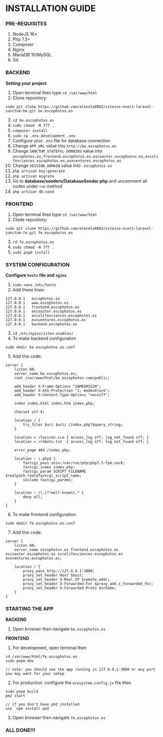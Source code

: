 # INSTALLATION GUIDE

### PRE-REQUISITES

1. NodeJS 16*
2. Php 7.3+
3. Composer
4. Nginx
5. MariaDB 10/MySQL
6. Git

### BACKEND

**Setting your project**

1. Open terminal then type `cd /var/www/html`
2. Clone repository:

 ```
 sudo git clone https://github.com/alexela8882/vitesse-nuxt3-laravel-sanctum-be.git be.escophotos.es
 ```
3. `cd be.escophotos.es`
4. `sudo chmod -R 777 .`
5. `composer install`
6. `sudo cp .env.development .env`
7. Configure your `.env` file for database connection
8. Change `APP_URL` value into `http://be.escophotos.es`
9. Change `SANCTUM_STATEFUL_DOMAINS` value into `escophotos.es,frontend.escophotos.es,escoaster.escophotos.es,escolifesciences.escophotos.es,evxventures.escophotos.es`
10. Change `SESSION_DOMAIN` value into `.escophotos.es`
11. `php artisan key:generate`
12. `php artisan migrate`
13. Go to **database/seeders/DatabaseSeeder.php** and uncomment all codes under `run` method
14. `php artisan db:seed`


### FRONTEND

1. Open terminal then type `cd /var/www/html`
2. Clode repository:
```
sudo git clone https://github.com/alexela8882/vitesse-nuxt3-laravel-sanctum-fe.git fe.escophotos.es
```
3. `cd fe.escophotos.es`
4. `sudo chmod -R 777 .`
5. `sudo pnpm install`

### SYSTEM CONFIGURATION

**Configure `hosts` file and `nginx`**

1. `sudo nano /etc/hosts`
2. Add these lines:
```
127.0.0.1	escophotos.es
127.0.0.1	www.escophotos.es
127.0.0.1	frontend.escophotos.es
127.0.0.1	escoaster.escophotos.es
127.0.0.1	escolifesciences.escophotos.es
127.0.0.1	evxventures.escophotos.es
127.0.0.1	backend.escophotos.es
```
3. `cd /etc/nginx/sites-enables/`
4. To make backend configuration 
```
sudo mkdir be.escophotos.es.conf
```
5. Add this code:
```
server {
    listen 80;
    server_name be.escophotos.es;
    root /var/www/html/be.escophotos.com/public;

    add_header X-Frame-Options "SAMEORIGIN";
    add_header X-XSS-Protection "1; mode=block";
    add_header X-Content-Type-Options "nosniff";

    index index.html index.htm index.php;

    charset utf-8;

    location / {
        try_files $uri $uri/ /index.php?$query_string;
    }

    location = /favicon.ico { access_log off; log_not_found off; }
    location = /robots.txt  { access_log off; log_not_found off; }

    error_page 404 /index.php;

    location ~ \.php$ {
        fastcgi_pass unix:/var/run/php/php7.3-fpm.sock;
        fastcgi_index index.php;
        fastcgi_param SCRIPT_FILENAME $realpath_root$fastcgi_script_name;
        include fastcgi_params;
    }

    location ~ /\.(?!well-known).* {
        deny all;
    }
}
```
6. To make frontend configuration
```
sudo mkdir fe.escophotos.es.conf
```
7. Add this code:
```
server {
    listen 80;
    server_name escophotos.es frontend.escophotos.es escoaster.escophotos.es escolifesciences.escophotos.es evxventures.escophotos.es;

    location / {
        proxy_pass http://127.0.0.1:3000;
        proxy_set_header Host $host;
        proxy_set_header X-Real-IP $remote_addr;
        proxy_set_header X-Forwarded-For $proxy_add_x_forwarded_for;
        proxy_set_header X-Forwarded-Proto $scheme;
    }
}
```

### STARTING THE APP

**BACKEND**

1. Open browser then navigate `be.escophotos.es`

**FRONTEND**

1. For development, open terminal then
```
cd /var/www/html/fe.escophotos.es
sudo pnpm dev

// note: you should see the app running in 127.0.0.1:3000 or any port you may want for your setup
```
2. For production. configure the `ecosystem.config.js` file then
```
sudo pnpm build
pm2 start

// if you don't have pm2 installed
use `npm install pm2`
```
3. Open browser then navigate `fe.escophotos.es`

### ALL DONE!!!